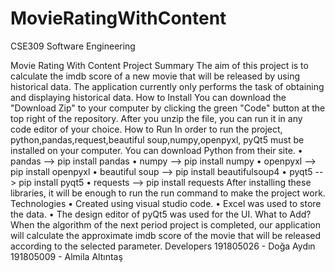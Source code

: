 # MovieRatingWithContent
CSE309 Software Engineering

Movie Rating With Content Project
Summary
    The aim of this project is to calculate the imdb score of a new movie that will be released by using historical data. The application currently only performs the task of obtaining and displaying historical data.
How to Install 
     You can download the "Download Zip" to your computer by clicking the green "Code" button at the top right of the repository. After you unzip the file, you can run it in any code editor of your choice.
How to Run
       In order to run the project, python,pandas,request,beautiful soup,numpy,openpyxl, pyQt5 must be installed on your computer.
       You can download Python from their site.
•	pandas --> pip install pandas
•	numpy --> pip install numpy
•	openpyxl --> pip install openpyxl
•	beautiful soup --> pip install beautifulsoup4
•	pyqt5 --> pip install pyqt5
•	requests --> pip install requests
       After installing these libraries, it will be enough to run the run command to make the project work.
Technologies
•	Created using visual studio code.
•	Excel was used to store the data.
•	The design editor of pyQt5 was used for the UI.
What to Add?
      When the algorithm of the next period project is completed, our application will calculate the approximate imdb score of the movie that will be released according to the selected parameter.
Developers
191805026 - Doğa Aydın
191805009 - Almila Altıntaş
